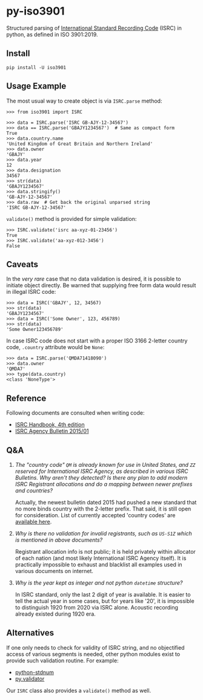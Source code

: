 # py-iso3901
Structured parsing of [International Standard Recording Code](https://isrc.ifpi.org/en/) (ISRC) in python, as defined in ISO 3901:2019.

## Install

`pip install -U iso3901`

## Usage Example

The most usual way to create object is via `ISRC.parse` method:

```pycon
>>> from iso3901 import ISRC

>>> data = ISRC.parse('ISRC GB-AJY-12-34567')
>>> data == ISRC.parse('GBAJY1234567')  # Same as compact form
True
>>> data.country.name
'United Kingdom of Great Britain and Northern Ireland'
>>> data.owner
'GBAJY'
>>> data.year
12
>>> data.designation
34567
>>> str(data)
'GBAJY1234567'
>>> data.stringify()
'GB-AJY-12-34567'
>>> data.raw  # Get back the original unparsed string
'ISRC GB-AJY-12-34567'
```

`validate()` method is provided for simple validation:

```pycon
>>> ISRC.validate('isrc aa-xyz-01-23456')
True
>>> ISRC.validate('aa-xyz-012-3456')
False
```

## Caveats

In the _very rare_ case that no data validation is desired, it is possible to initiate object directly. Be warned that supplying free form data would result in illegal ISRC code:

```pycon
>>> data = ISRC('GBAJY', 12, 34567)
>>> str(data)
'GBAJY1234567'
>>> data = ISRC('Some Owner', 123, 456789)
>>> str(data)
'Some Owner123456789'
```

In case ISRC code does not start with a proper ISO 3166 2-letter country code, `.country` attribute would be `None`:

```pycon
>>> data = ISRC.parse('QMDA71418090')
>>> data.owner
'QMDA7'
>>> type(data.country)
<class 'NoneType'>
```

## Reference

Following documents are consulted when writing code:

- [ISRC Handbook, 4th edition](https://www.ifpi.org/wp-content/uploads/2021/02/ISRC_Handbook.pdf)
- [ISRC Agency Bulletin 2015/01](https://isrc.ifpi.org/downloads/ISRC_Bulletin-2015-01.pdf)

## Q&A

1. _The "country code" `QM` is already known for use in United States, and `ZZ` reserved for International ISRC Agency, as described in various ISRC Bulletins. Why aren't they detected? Is there any plan to add modern ISRC Registrant allocations and do a mapping between newer prefixes and countries?_

   Actually, the newest bulletin dated 2015 had pushed a new standard that no more binds country with the 2-letter prefix. That said, it is still open for consideration. List of currently accepted 'country codes' are [available here](https://isrc.ifpi.org/downloads/Valid_Characters.pdf).

2. _Why is there no validation for invalid registrants, such as `US-S1Z` which is mentioned in above documents?_

   Registrant allocation info is not public; it is held privately within allocator of each nation (and most likely International ISRC Agency itself). It is practically impossible to exhaust and blacklist all examples used in various documents on internet.

3. _Why is the year kept as integer and not python `datetime` structure?_

   In ISRC standard, only the last 2 digit of year is available. It is easier to tell the actual year in some cases, but for years like '20', it is impossible to distinguish 1920 from 2020 via ISRC alone. Acoustic recording already existed during 1920 era.

## Alternatives

If one only needs to check for validity of ISRC string, and no objectified access of various segments is needed, other python modules exist to provide such validation routine. For example:

- [python-stdnum](https://pypi.org/project/python-stdnum/)
- [py.validator](https://pypi.org/project/py-validator/)

Our `ISRC` class also provides a `validate()` method as well.
